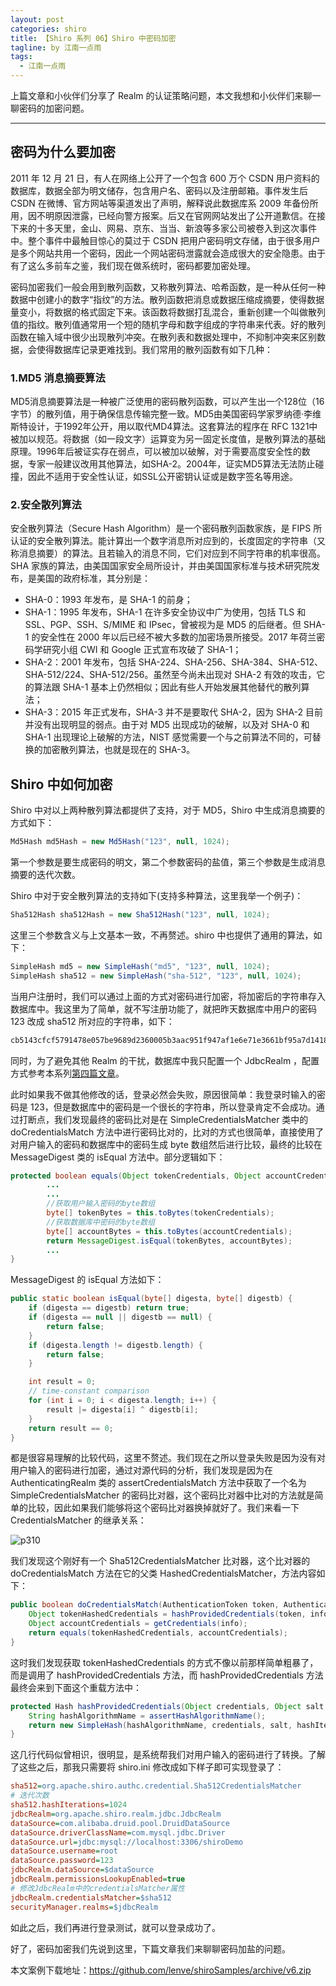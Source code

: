 ```yaml
---
layout: post
categories: shiro
title: 【Shiro 系列 06】Shiro 中密码加密
tagline: by 江南一点雨
tags:
  - 江南一点雨
---
```


上篇文章和小伙伴们分享了 Realm 的认证策略问题，本文我想和小伙伴们来聊一聊密码的加密问题。

<!--more-->

---

## 密码为什么要加密

2011 年 12 月 21 日，有人在网络上公开了一个包含 600 万个 CSDN 用户资料的数据库，数据全部为明文储存，包含用户名、密码以及注册邮箱。事件发生后 CSDN 在微博、官方网站等渠道发出了声明，解释说此数据库系 2009 年备份所用，因不明原因泄露，已经向警方报案。后又在官网网站发出了公开道歉信。在接下来的十多天里，金山、网易、京东、当当、新浪等多家公司被卷入到这次事件中。整个事件中最触目惊心的莫过于 CSDN 把用户密码明文存储，由于很多用户是多个网站共用一个密码，因此一个网站密码泄露就会造成很大的安全隐患。由于有了这么多前车之鉴，我们现在做系统时，密码都要加密处理。

密码加密我们一般会用到散列函数，又称散列算法、哈希函数，是一种从任何一种数据中创建小的数字“指纹”的方法。散列函数把消息或数据压缩成摘要，使得数据量变小，将数据的格式固定下来。该函数将数据打乱混合，重新创建一个叫做散列值的指纹。散列值通常用一个短的随机字母和数字组成的字符串来代表。好的散列函数在输入域中很少出现散列冲突。在散列表和数据处理中，不抑制冲突来区别数据，会使得数据库记录更难找到。我们常用的散列函数有如下几种：

### 1.MD5 消息摘要算法

MD5消息摘要算法是一种被广泛使用的密码散列函数，可以产生出一个128位（16字节）的散列值，用于确保信息传输完整一致。MD5由美国密码学家罗纳德·李维斯特设计，于1992年公开，用以取代MD4算法。这套算法的程序在 RFC 1321中被加以规范。将数据（如一段文字）运算变为另一固定长度值，是散列算法的基础原理。1996年后被证实存在弱点，可以被加以破解，对于需要高度安全性的数据，专家一般建议改用其他算法，如SHA-2。2004年，证实MD5算法无法防止碰撞，因此不适用于安全性认证，如SSL公开密钥认证或是数字签名等用途。

### 2.安全散列算法

安全散列算法（Secure Hash Algorithm）是一个密码散列函数家族，是 FIPS 所认证的安全散列算法。能计算出一个数字消息所对应到的，长度固定的字符串（又称消息摘要）的算法。且若输入的消息不同，它们对应到不同字符串的机率很高。SHA 家族的算法，由美国国家安全局所设计，并由美国国家标准与技术研究院发布，是美国的政府标准，其分别是：

- SHA-0：1993 年发布，是 SHA-1 的前身；
- SHA-1：1995 年发布，SHA-1 在许多安全协议中广为使用，包括 TLS 和 SSL、PGP、SSH、S/MIME 和 IPsec，曾被视为是 MD5 的后继者。但 SHA-1 的安全性在 2000 年以后已经不被大多数的加密场景所接受。2017 年荷兰密码学研究小组 CWI 和 Google 正式宣布攻破了 SHA-1；
- SHA-2：2001 年发布，包括 SHA-224、SHA-256、SHA-384、SHA-512、SHA-512/224、SHA-512/256。虽然至今尚未出现对 SHA-2 有效的攻击，它的算法跟 SHA-1 基本上仍然相似；因此有些人开始发展其他替代的散列算法；
- SHA-3：2015 年正式发布，SHA-3 并不是要取代 SHA-2，因为 SHA-2 目前并没有出现明显的弱点。由于对 MD5 出现成功的破解，以及对 SHA-0 和 SHA-1 出现理论上破解的方法，NIST 感觉需要一个与之前算法不同的，可替换的加密散列算法，也就是现在的 SHA-3。

## Shiro 中如何加密

Shiro 中对以上两种散列算法都提供了支持，对于 MD5，Shiro 中生成消息摘要的方式如下：

```java
Md5Hash md5Hash = new Md5Hash("123", null, 1024);
```

第一个参数是要生成密码的明文，第二个参数密码的盐值，第三个参数是生成消息摘要的迭代次数。

Shiro 中对于安全散列算法的支持如下(支持多种算法，这里我举一个例子)：

```java
Sha512Hash sha512Hash = new Sha512Hash("123", null, 1024);
```

这里三个参数含义与上文基本一致，不再赘述。shiro 中也提供了通用的算法，如下：

```java
SimpleHash md5 = new SimpleHash("md5", "123", null, 1024);
SimpleHash sha512 = new SimpleHash("sha-512", "123", null, 1024);
```

当用户注册时，我们可以通过上面的方式对密码进行加密，将加密后的字符串存入数据库中。我这里为了简单，就不写注册功能了，就把昨天数据库中用户的密码 123 改成 sha512 所对应的字符串，如下：

```java
cb5143cfcf5791478e057be9689d2360005b3aac951f947af1e6e71e3661bf95a7d14183dadfb0967bd6338eb4eb2689e9c227761e1640e6a033b8725fabc783
```

同时，为了避免其他 Realm 的干扰，数据库中我只配置一个 JdbcRealm ，配置方式参考本系列[第四篇文章]()。

此时如果我不做其他修改的话，登录必然会失败，原因很简单：我登录时输入的密码是 123，但是数据库中的密码是一个很长的字符串，所以登录肯定不会成功。通过打断点，我们发现最终的密码比对是在 SimpleCredentialsMatcher 类中的 doCredentialsMatch 方法中进行密码比对的，比对的方式也很简单，直接使用了对用户输入的密码和数据库中的密码生成 byte 数组然后进行比较，最终的比较在 MessageDigest 类的 isEqual 方法中。部分逻辑如下：

```java
protected boolean equals(Object tokenCredentials, Object accountCredentials) {
        ...
        ...
        //获取用户输入密码的byte数组
        byte[] tokenBytes = this.toBytes(tokenCredentials);
        //获取数据库中密码的byte数组
        byte[] accountBytes = this.toBytes(accountCredentials);
        return MessageDigest.isEqual(tokenBytes, accountBytes);
        ...
}
```

MessageDigest 的 isEqual 方法如下：

```java
public static boolean isEqual(byte[] digesta, byte[] digestb) {
    if (digesta == digestb) return true;
    if (digesta == null || digestb == null) {
        return false;
    }
    if (digesta.length != digestb.length) {
        return false;
    }

    int result = 0;
    // time-constant comparison
    for (int i = 0; i < digesta.length; i++) {
        result |= digesta[i] ^ digestb[i];
    }
    return result == 0;
}
```

都是很容易理解的比较代码，这里不赘述。我们现在之所以登录失败是因为没有对用户输入的密码进行加密，通过对源代码的分析，我们发现是因为在 AuthenticatingRealm 类的 assertCredentialsMatch 方法中获取了一个名为 SimpleCredentialsMatcher 的密码比对器，这个密码比对器中比对的方法就是简单的比较，因此如果我们能够将这个密码比对器换掉就好了。我们来看一下 CredentialsMatcher 的继承关系：

![p310](http://www.justdojava.com/assets/images/2019/java/image_javaboy/shiro/6-1.jpg)

我们发现这个刚好有一个 Sha512CredentialsMatcher 比对器，这个比对器的 doCredentialsMatch 方法在它的父类 HashedCredentialsMatcher，方法内容如下：

```java
public boolean doCredentialsMatch(AuthenticationToken token, AuthenticationInfo info) {
    Object tokenHashedCredentials = hashProvidedCredentials(token, info);
    Object accountCredentials = getCredentials(info);
    return equals(tokenHashedCredentials, accountCredentials);
}
```

这时我们发现获取 tokenHashedCredentials 的方式不像以前那样简单粗暴了，而是调用了 hashProvidedCredentials 方法，而 hashProvidedCredentials 方法最终会来到下面这个重载方法中：

```java
protected Hash hashProvidedCredentials(Object credentials, Object salt, int hashIterations) {
    String hashAlgorithmName = assertHashAlgorithmName();
    return new SimpleHash(hashAlgorithmName, credentials, salt, hashIterations);
}
```

这几行代码似曾相识，很明显，是系统帮我们对用户输入的密码进行了转换。了解了这些之后，那我只需要将 shiro.ini 修改成如下样子即可实现登录了：

```ini
sha512=org.apache.shiro.authc.credential.Sha512CredentialsMatcher
# 迭代次数
sha512.hashIterations=1024
jdbcRealm=org.apache.shiro.realm.jdbc.JdbcRealm
dataSource=com.alibaba.druid.pool.DruidDataSource
dataSource.driverClassName=com.mysql.jdbc.Driver
dataSource.url=jdbc:mysql://localhost:3306/shiroDemo
dataSource.username=root
dataSource.password=123
jdbcRealm.dataSource=$dataSource
jdbcRealm.permissionsLookupEnabled=true
# 修改JdbcRealm中的credentialsMatcher属性
jdbcRealm.credentialsMatcher=$sha512
securityManager.realms=$jdbcRealm
```

如此之后，我们再进行登录测试，就可以登录成功了。

好了，密码加密我们先说到这里，下篇文章我们来聊聊密码加盐的问题。

本文案例下载地址：https://github.com/lenve/shiroSamples/archive/v6.zip